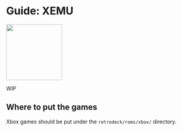 # Guide: XEMU

<img src="../../wiki_images/logos/xemu-logo.png" width="150">

WIP

## Where to put the games
Xbox games should be put under the `retrodeck/roms/xbox/` directory.

